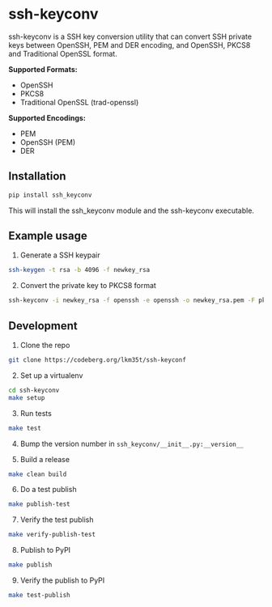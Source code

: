 # ssh-keyconv

ssh-keyconv is a SSH key conversion utility that can convert SSH private keys between OpenSSH, PEM and DER encoding, and OpenSSH, PKCS8 and Traditional OpenSSL format.

**Supported Formats:**

* OpenSSH
* PKCS8
* Traditional OpenSSL (trad-openssl)

**Supported Encodings:**

* PEM
* OpenSSH (PEM)
* DER

## Installation

```bash
pip install ssh_keyconv
```

This will install the ssh_keyconv module and the ssh-keyconv executable.

## Example usage

1. Generate a SSH keypair

```bash
ssh-keygen -t rsa -b 4096 -f newkey_rsa
```

2. Convert the private key to PKCS8 format

```bash
ssh-keyconv -i newkey_rsa -f openssh -e openssh -o newkey_rsa.pem -F pkcs8 -E pem
```

## Development

1. Clone the repo

```bash
git clone https://codeberg.org/lkm35t/ssh-keyconf
```

2. Set up a virtualenv

```bash
cd ssh-keyconv
make setup
```

3. Run tests

```bash
make test
```

4. Bump the version number in `ssh_keyconv/__init__.py:__version__`

5. Build a release

```bash
make clean build
```

6. Do a test publish

```bash
make publish-test
```

7. Verify the test publish

```bash
make verify-publish-test
```

8. Publish to PyPI

```bash
make publish
```

9. Verify the publish to PyPI

```bash
make test-publish
```
